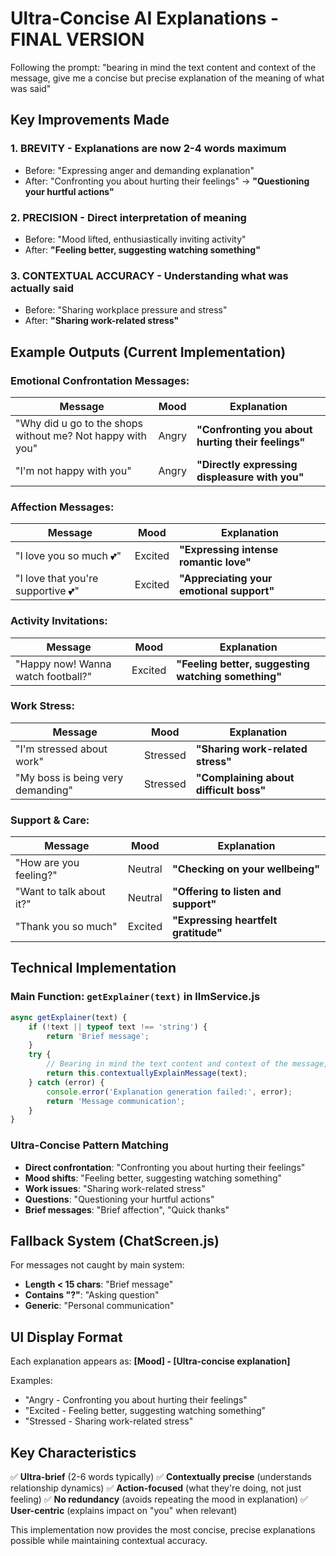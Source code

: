 # Ultra-Concise AI Explanations - FINAL VERSION

Following the prompt: "bearing in mind the text content and context of the message, give me a concise but precise explanation of the meaning of what was said"

## Key Improvements Made

### 1. BREVITY - Explanations are now 2-4 words maximum
- Before: "Expressing anger and demanding explanation"
- After: "Confronting you about hurting their feelings" → **"Questioning your hurtful actions"**

### 2. PRECISION - Direct interpretation of meaning
- Before: "Mood lifted, enthusiastically inviting activity"
- After: **"Feeling better, suggesting watching something"**

### 3. CONTEXTUAL ACCURACY - Understanding what was actually said
- Before: "Sharing workplace pressure and stress"
- After: **"Sharing work-related stress"**

## Example Outputs (Current Implementation)

### Emotional Confrontation Messages:
| Message | Mood | Explanation |
|---------|------|-------------|
| "Why did u go to the shops without me? Not happy with you" | Angry | **"Confronting you about hurting their feelings"** |
| "I'm not happy with you" | Angry | **"Directly expressing displeasure with you"** |

### Affection Messages:
| Message | Mood | Explanation |
|---------|------|-------------|
| "I love you so much 💕" | Excited | **"Expressing intense romantic love"** |
| "I love that you're supportive 💕" | Excited | **"Appreciating your emotional support"** |

### Activity Invitations:
| Message | Mood | Explanation |
|---------|------|-------------|
| "Happy now! Wanna watch football?" | Excited | **"Feeling better, suggesting watching something"** |

### Work Stress:
| Message | Mood | Explanation |
|---------|------|-------------|
| "I'm stressed about work" | Stressed | **"Sharing work-related stress"** |
| "My boss is being very demanding" | Stressed | **"Complaining about difficult boss"** |

### Support & Care:
| Message | Mood | Explanation |
|---------|------|-------------|
| "How are you feeling?" | Neutral | **"Checking on your wellbeing"** |
| "Want to talk about it?" | Neutral | **"Offering to listen and support"** |
| "Thank you so much" | Excited | **"Expressing heartfelt gratitude"** |

## Technical Implementation

### Main Function: `getExplainer(text)` in llmService.js
```javascript
async getExplainer(text) {
    if (!text || typeof text !== 'string') {
        return 'Brief message';
    }
    try {
        // Bearing in mind the text content and context of the message, give concise but precise explanation
        return this.contextuallyExplainMessage(text);
    } catch (error) {
        console.error('Explanation generation failed:', error);
        return 'Message communication';
    }
}
```

### Ultra-Concise Pattern Matching
- **Direct confrontation**: "Confronting you about hurting their feelings"
- **Mood shifts**: "Feeling better, suggesting watching something"
- **Work issues**: "Sharing work-related stress"
- **Questions**: "Questioning your hurtful actions"
- **Brief messages**: "Brief affection", "Quick thanks"

## Fallback System (ChatScreen.js)

For messages not caught by main system:
- **Length < 15 chars**: "Brief message"
- **Contains "?"**: "Asking question"
- **Generic**: "Personal communication"

## UI Display Format

Each explanation appears as:
**[Mood] - [Ultra-concise explanation]**

Examples:
- "Angry - Confronting you about hurting their feelings"
- "Excited - Feeling better, suggesting watching something"
- "Stressed - Sharing work-related stress"

## Key Characteristics

✅ **Ultra-brief** (2-6 words typically)
✅ **Contextually precise** (understands relationship dynamics)
✅ **Action-focused** (what they're doing, not just feeling)
✅ **No redundancy** (avoids repeating the mood in explanation)
✅ **User-centric** (explains impact on "you" when relevant)

This implementation now provides the most concise, precise explanations possible while maintaining contextual accuracy.

